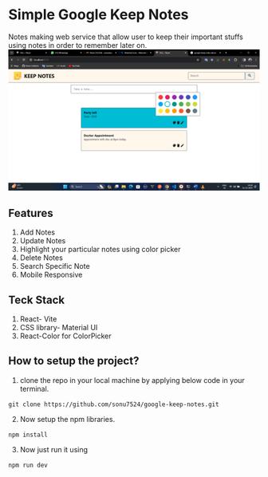 # Simple Google Keep Notes
Notes making web service that allow user to keep their important stuffs using notes in order to remember later on.
![image](<Screenshot (15).png>)
## Features
1. Add Notes
2. Update Notes
3. Highlight your particular notes using color picker
4. Delete Notes
5. Search Specific Note
6. Mobile Responsive

## Teck Stack
1. React- Vite
2. CSS library- Material UI
3. React-Color for ColorPicker


## How to setup the project?
1. clone the repo in your local machine by applying below code in your terminal.
```
git clone https://github.com/sonu7524/google-keep-notes.git
```

2. Now setup the npm libraries.
```
npm install
```

3. Now just run it using
```
npm run dev
```
